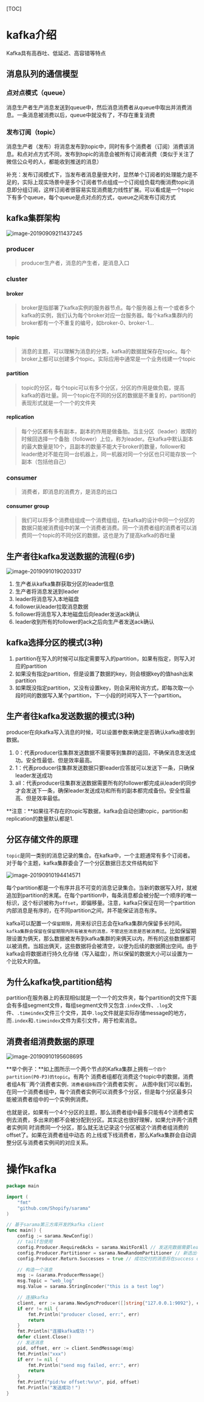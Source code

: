 [TOC]

# kafka介绍

Kafka具有⾼吞吐、低延迟、高容错等特点

## 消息队列的通信模型

### 点对点模式（queue）

消息生产者生产消息发送到queue中，然后消息消费者从queue中取出并消费消息。一条消息被消费以后，queue中就没有了，不存在重复消费

### 发布订阅（topic）

消息生产者（发布）将消息发布到topic中，同时有多个消费者（订阅）消费该消息。和点对点方式不同，发布到topic的消息会被所有订阅者消费（类似于关注了微信公众号的人，都能收到推送的消息）<br>

补充：发布订阅模式下，当发布者消息量很大时，显然单个订阅者的处理能力是不足的，实际上现实场景中是多个订阅者节点组成一个订阅组负载均衡消费topic消息即分组订阅，这样订阅者很容易实现消费能力线性扩展。可以看成是一个topic下有多个queue，每个queue是点对点的方式，queue之间发布订阅方式

## kafka集群架构

![image-20190909211437245](../images/image-20190909211437245.png)

### producer

> producer生产者，消息的产生者，是消息入口

### cluster

#### broker

> broker是指部署了kafka实例的服务器节点。每个服务器上有一个或者多个kafka的实例，我们认为每个broker对应一台服务器。每个kafka集群内的broker都有一个不重复的编号，如broker-0、broker-1...

#### topic

> 消息的主题，可以理解为消息的分类，kafka的数据就保存在topic。每个broker上都可以创建多个topic。实际应用中通常是一个业务线建一个topic

#### partition

> topic的分区，每个topic可以有多个分区，分区的作用是做负载，提高kafka的吞吐量。同一个topic在不同的分区的数据是不重复的，partition的表现形式就是一个一个的文件夹

#### replication

> 每个分区都有多有副本，副本的作用是做备胎。当主分区（leader）故障的时候回选择一个备胎（follower）上位，称为leader。在kafka中默认副本的最大数量是10个，且副本的数量不能大于broker的数量，follower和leader绝对不能在同一台机器上，同一机器对同一个分区也只可能存放一个副本（包括他自己）

### consumer

> 消费者，即消息的消费方，是消息的出口

#### consumer group

>  我们可以将多个消费组组成一个消费组组，在kafka的设计中同一个分区的数据只能被消费组中的某一个消费者消费。同一个消费者组的消费者可以消费同一个topic的不同分区的数据，这也是为了提高kafka的吞吐量

## 生产者往kafka发送数据的流程(6步)

![image-20190910190203317](../images/image-20190910190203317.png)

1. 生产者从kafka集群获取分区的leader信息
2. 生产者将消息发送到leader
3. leader将消息写入本地磁盘
4. follower从leader拉取消息数据
5. follower将消息写入本地磁盘后向leader发送ack确认
6. leader收到所有的follower的ack之后向生产者发送ack确认

## kafka选择分区的模式(3种)

1. partition在写入的时候可以指定需要写入的partition，如果有指定，则写入对应的partition
2. 如果没有指定partition，但是设置了数据的key，则会根据key的值hash出来partition
3. 如果既没指定partition，又没有设置key，则会采用轮询方式，即每次取一小段时间的数据写入某个partition，下一小段的时间写入下一个partition。

## 生产者往kafka发送数据的模式(3种)

producer在向kafka写入消息的时候，可以设置参数来确定是否确认kafka接收到数据。

1. 0：代表producer往集群发送数据不需要等到集群的返回，不确保消息发送成功。安全性最低、但是效率最高。
2. 1：代表producer往集群发送数据只要leader应答就可以发送下一条，只确保leader发送成功
3. all：代表producer往集群发送数据需要所有的follower都完成从leader的同步才会发送下一条，确保leader发送成功和所有的副本都完成备份。安全性最高、但是效率最低。

**注意：**如果往不存在的topic写数据，kafka会自动创建topic，partition和replication的数量默认都是1.

## 分区存储文件的原理

`topic`是同一类别的消息记录的集合。在kafka中，一个主题通常有多个订阅者。对于每个主题，kafka集群委会了一个分区数据日志文件结构如下

![image-20190910194414571](../images/image-20190910194414571.png)

每个partition都是一个有序并且不可变的消息记录集合。当新的数据写入时，就被追加到partition的末尾。在每个partition中，每条消息都会被分配一个顺序的唯一标识，这个标识被称为`offset`，即偏移量。注意，kafka只保证在同一个partition内部消息是有序的，在不同partition之间，并不能保证消息有序。<br>

kafka可以配置一个`保留期限`，用来标识日志会在kafka集群内保留多长时间。`kafka集群会保留在保留期限内所有被发布的消息，不管这些消息是否被消费过`。比如保留期限设置为俩天，那么数据被发布到kafka集群的来俩天以内，所有的这些数据都可以被消费。当超出俩天，这些数据将会被清空，以便为后续的数据腾出空间。由于kafka会将数据进行持久化存储（写入磁盘），所以保留的数据大小可以设置为一个比较大的值。

## 为什么kafka快,partition结构

partition在服务器上的表现相似就是一个一个的文件夹，每个partition的文件下面会有多组segment文件，每组segment文件又包含`.index`文件、`.log`文件、`.timeindex`文件三个文件，其中`.log`文件就是实际存储message的地方，而`.index`和`.timeindex`文件为索引文件，用于检索消息。

## 消费者组消费数据的原理

![image-20190910195608695](../images/image-20190910195608695.png)

**举个例子：**如上图所示一个两个节点的Kafka集群上拥有`⼀个四个partition(P0-P3)的topic`。有两个 消费者组都在消费这个topic中的数据，消费者组A有``两个消费者实例`，消费者组B有`四个消费者实例`。 从图中我们可以看到，在同一个消费者组中，每个消费者实例可以消费多个分区，但是每个分区最多只 能被消费者组中的一个实例例消费。<br>

也就是说，如果有⼀个4个分区的主题，那么消费者组中最多只能有4个消费者实例去消费，多出来的都不会被分配到分区。其实这也很好理解，如果允许两个消费者实例同 时消费同⼀个分区，那么就⽆法记录这个分区被这个消费者组消费的offset了。如果在消费者组中动态 的上线或下线消费者，那么Kafka集群会自动调整分区与消费者实例间的对应关系。

# 操作kafka

```GO
package main

import (
	"fmt"
	"github.com/Shopify/sarama"
)

// 基于sarama第三⽅库开发的kafka client
func main() {
	config := sarama.NewConfig()
	// tailf包使⽤
	config.Producer.RequiredAcks = sarama.WaitForAll // 发送完数据需要leader和follow都确认
	config.Producer.Partitioner = sarama.NewRandomPartitioner // 新选出⼀个 partition
	config.Producer.Return.Successes = true // 成功交付的消息将在success channel返回

	// 构造⼀个消息
	msg := &sarama.ProducerMessage{}
	msg.Topic = "web_log"
	msg.Value = sarama.StringEncoder("this is a test log")

	// 连接kafka
	client, err := sarama.NewSyncProducer([]string{"127.0.0.1:9092"}, config)
	if err != nil {
		fmt.Println("producer closed, err:", err)
		return
	}
	fmt.Println("连接kafka成功！")
	defer client.Close()
	// 发送消息
	pid, offset, err := client.SendMessage(msg)
	fmt.Println("xxx")
	if err != nil {
		fmt.Println("send msg failed, err:", err)
		return
	}
	fmt.Printf("pid:%v offset:%v\n", pid, offset)
	fmt.Println("发送成功！")
}
```

